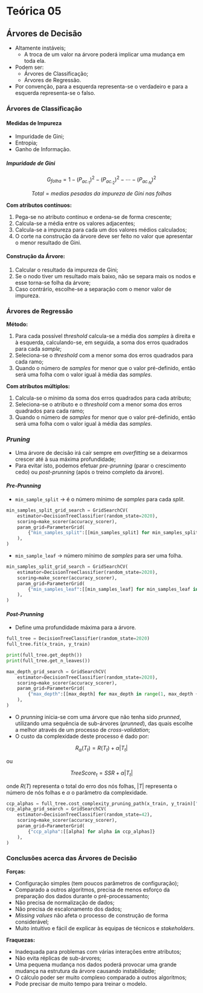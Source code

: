 # Teórica 05

## Árvores de Decisão

- Altamente instáveis;
  - A troca de um valor na árvore poderá implicar uma mudança em toda ela.
- Podem ser:
  - Árvores de Classificação;
  - Árvores de Regressão.
- Por convenção, para a esquerda representa-se o verdadeiro e para a esquerda representa-se o falso.

### Árvores de Classificação

#### Medidas de Impureza

- Impuridade de Gini;
- Entropia;
- Ganho de Informação.

##### Impuridade de Gini

$$G_{folha} = 1 - (P_{ac._{1}})^2 - (P_{ac._{2}})^2 - \cdots - (P_{ac._{N}})^2$$

$$Total = medias\ pesadas\ da\ impureza\ de\ Gini\ nas\ folhas$$

**Com atributos contínuos:**
1. Pega-se no atributo contínuo e ordena-se de forma crescente;
2. Calcula-se a média entre os valores adjacentes;
3. Calcula-se a impureza para cada um dos valores médios calculados;
4. O corte na construção da árvore deve ser feito no valor que apresentar o menor resultado de Gini.

#### Construção da Árvore:

1. Calcular o resultado da impureza de Gini;
2. Se o nodo tiver um resultado mais baixo, não se separa mais os nodos e esse torna-se folha da árvore;
3. Caso contrário, escolhe-se a separação com o menor valor de impureza.

### Árvores de Regressão

**Método:**
1. Para cada possível *threshold* calcula-se a média dos *samples* à direita e à esquerda, calculando-se, em seguida, a soma dos erros quadrados para cada *sample*;
2. Seleciona-se o *threshold* com a menor soma dos erros quadrados para cada ramo;
3. Quando o número de *samples* for menor que o valor pré-definido, então será uma folha com o valor igual à média das *samples*.

**Com atributos múltiplos:**
1. Calcula-se o mínimo da soma dos erros quadrados para cada atributo;
2. Seleciona-se o atributo e o *threshold* com a menor soma dos erros quadrados para cada ramo;
3. Quando o número de *samples* for menor que o valor pré-definido, então será uma folha com o valor igual à média das *samples*.

### *Pruning*

- Uma árvore de decisão irá caír sempre em *overfitting* se a deixarmos crescer até à sua máxima profundidade;
- Para evitar isto, podemos efetuar *pre-prunning* (parar o crescimento cedo) ou *post-prunning* (após o treino completo da árvore).

#### *Pre-Prunning*

- `min_sample_split` $\rightarrow$ é o número mínimo de *samples* para cada *split*.

```py
min_samples_split_grid_search = GridSearchCV(
    estimator=DecisionTreeClassifier(random_state=2020),
    scoring=make_scorer(accuracy_scorer),
    param_grid=ParameterGrid(
        {"min_samples_split":[[min_samples_split] for min_samples_split in np.arange(EPS, 1, 0.025)]}
    ),
)
```

- `min_sample_leaf` $\rightarrow$ número mínimo de *samples* para ser uma folha.

```py
min_samples_split_grid_search = GridSearchCV(
    estimator=DecisionTreeClassifier(random_state=2020),
    scoring=make_scorer(accuracy_scorer),
    param_grid=ParameterGrid(
        {"min_samples_leaf":[[min_samples_leaf] for min_samples_leaf in np.arange(0.000001, 1, 0.025)]}
    ),
)
```

#### *Post-Prunning*

- Define uma profundidade máxima para a árvore.

```py
full_tree = DecisionTreeClassifier(random_state=2020)
full_tree.fit(x_train, y_train)

print(full_tree.get_depth())
print(full_tree.get_n_leaves())

max_depth_grid_search = GridSearchCV(
    estimator=DecisionTreeClassifier(random_state=2020),
    scoring=make_scorer(accuracy_scorer),
    param_grid=ParameterGrid(
        {"max_depth":[[max_depth] for max_depth in range(1, max_depth + 1)]}
    ),
)
```

- O *prunning* inicia-se com uma árvore que não tenha sido *prunned*, utilizando uma sequência de sub-árvores (*prunned*), das quais escolhe a melhor através de um processo de *cross-validation*;
- O custo da complexidade deste processo é dado por:

$$R_{\alpha}(T_{t}) = R(T_{t}) + \alpha |T_t|$$

ou

$$TreeScore_t = SSR + \alpha |T_t|$$

onde $R(T)$ representa o total do erro dos nós folhas, $|T|$ representa o número de nós folhas e $\alpha$ o parâmetro da complexidade.

```py
ccp_alphas = full_tree.cost_complexity_pruning_path(x_train, y_train)["ccp_alphas"]
ccp_alpha_grid_search = GridSearchCV(
    estimator=DecisionTreeClassifier(random_state=42),
    scoring=make_scorer(accuracy_scorer),
    param_grid=ParameterGrid(
        {"ccp_alpha":[[alpha] for alpha in ccp_alphas]}
    ),
)
```

### Conclusões acerca das Árvores de Decisão

**Forças:**

- Configuração simples (tem poucos parâmetros de configuração);
- Comparado a outros algoritmos, precisa de menos esforço da preparação dos dados durante o pré-processamento;
- Não precisa de normalização de dados;
- Não precisa de escalonamento dos dados;
- *Missing values* não afeta o processo de construção de forma considerável;
- Muito intuitivo e fácil de explicar às equipas de técnicos e *stakeholders*.

**Fraquezas:**

- Inadequada para problemas com várias interações entre atributos;
- Não evita réplicas de sub-árvores;
- Uma pequena mudança nos dados poderá provocar uma grande mudança na estrutura da árvore causando instabilidade;
- O cálculo poder ser muito complexo comparado a outros algoritmos;
- Pode precisar de muito tempo para treinar o modelo.

